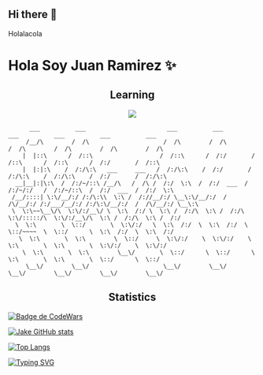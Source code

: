 ## Hi there 👋


Holalacola

# Hola Soy Juan Ramirez ✨



<h2 align='center'>Learning</h2>

<p align="center">
  <a href="https://skillicons.dev">
    <img src="https://skillicons.dev/icons?i=git,php,bash,windows"/>
  </a>
</p>

```
      ___          ___                       ___          ___          ___          ___          ___          ___     
     /__/\        /  /\                     /  /\        /  /\        /  /\        /  /\        /  /\        /  /\    
    |  |::\      /  /::\                   /  /::\      /  /:/       /  /::\      /  /::\      /  /:/       /  /::\   
    |  |:|:\    /  /:/\:\   ___     ___   /  /:/\:\    /  /:/       /  /:/\:\    /  /:/\:\    /  /:/       /  /:/\:\  
  __|__|:|\:\  /  /:/~/::\ /__/\   /  /\ /  /:/  \:\  /  /:/  ___  /  /:/~/:/   /  /:/~/::\  /  /:/  ___  /  /:/  \:\ 
 /__/::::| \:\/__/:/ /:/\:\\  \:\ /  /://__/:/ \__\:\/__/:/  /  /\/__/:/ /:/___/__/:/ /:/\:\/__/:/  /  /\/__/:/ \__\:\
 \  \:\~~\__\/\  \:\/:/__\/ \  \:\  /:/ \  \:\ /  /:/\  \:\ /  /:/\  \:\/:::::/\  \:\/:/__\/\  \:\ /  /:/\  \:\ /  /:/
  \  \:\       \  \::/       \  \:\/:/   \  \:\  /:/  \  \:\  /:/  \  \::/~~~~  \  \::/      \  \:\  /:/  \  \:\  /:/ 
   \  \:\       \  \:\        \  \::/     \  \:\/:/    \  \:\/:/    \  \:\       \  \:\       \  \:\/:/    \  \:\/:/  
    \  \:\       \  \:\        \__\/       \  \::/      \  \::/      \  \:\       \  \:\       \  \::/      \  \::/   
     \__\/        \__\/                     \__\/        \__\/        \__\/        \__\/        \__\/        \__\/    
```

<h2 align="center"> Statistics </h2>
<a href="https://github.com/anuraghazra/github-readme-stats">

 ![Badge de CodeWars](https://www.codewars.com/users/Malocraco/badges/small)

[![Jake GitHub stats](https://github-readme-stats.vercel.app/api?username=Malocraco&theme=tokyonight)](https://github.com/Malocraco/github-readme-stats)
  
  
[![Top Langs](https://github-readme-stats.vercel.app/api/top-langs/?username=Malocraco&layout=compact&theme=tokyonight)](https://github.com/Malocraco)

[![Typing SVG](https://readme-typing-svg.herokuapp.com?font=Fira+Code&pause=1000&color=F71D23&background=FF939300&vCenter=true&multiline=true&width=450&lines=-------------------------------------)](https://git.io/typing-svg)

